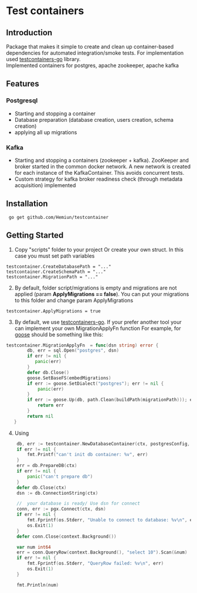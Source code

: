 # Test containers
## Introduction
Package that makes it simple to create and clean up container-based dependencies for automated integration/smoke tests.
For implementation used  [testcontainers-go](https://github.com/testcontainers/testcontainers-go) library.  
Implemented containers for postgres, apache zookeeper, apache kafka
## Features 
### Postgresql
- Starting and stopping a container
- Database preparation (database creation, users creation, schema creation)
- applying all up migrations

### Kafka
- Starting and stopping a containers (zookeeper + kafka). ZooKeeper and broker started in the common docker network. A new network is created for each instance of the KafkaContainer. This avoids concurrent tests.
- Custom strategy for kafka broker readiness check (through metadata acquisition) implemented

## Installation
```
 go get github.com/Hemiun/testcontainer
```
## Getting Started
 1. Copy "scripts" folder to your project
Or create your own struct. In this case you must set path variables
```
testcontainer.CreateDatabasePath = "..."
testcontainer.CreateSchemaPath = "..."
testcontainer.MigrationPath = "..."
```

2. By default, folder script/migrations is empty and migrations are not applied (param **ApplyMigrations == false**).
You can put your migrations to this folder and change param ApplyMigrations
```
testcontainer.ApplyMigrations = true
```
3. By default, we use [testcontainers-go](https://github.com/testcontainers/testcontainers-go). If your prefer another tool your can implement your own MigrationApplyFn function
For example,  for [goose](https://github.com/pressly/goose) should be something like this:  

```go
testcontainer.MigrationApplyFn  = func(dsn string) error {
        db, err = sql.Open("postgres", dsn)
        if err != nil {
           panic(err)
        }
        defer db.Close()
        goose.SetBaseFS(embedMigrations)
        if err := goose.SetDialect("postgres"); err != nil {
            panic(err)
        }
        if err := goose.Up(db, path.Clean(buildPath(migrationPath))); err != nil {
            return err
        }
		return nil
   }
```
4. Using
```go
    db, err := testcontainer.NewDatabaseContainer(ctx, postgresConfig, nil)
	if err != nil {
		fmt.Printf("can't init db container: %v", err)
	}
	err = db.PrepareDB(ctx)
	if err != nil {
		panic("can't prepare db")
	}
	defer db.Close(ctx)
	dsn := db.ConnectionString(ctx)

	//  your database is ready/ Use dsn for connect
	conn, err := pgx.Connect(ctx, dsn)
	if err != nil {
		fmt.Fprintf(os.Stderr, "Unable to connect to database: %v\n", err)
		os.Exit(1)
	}
	defer conn.Close(context.Background())

	var num int64
	err = conn.QueryRow(context.Background(), "select 10").Scan(&num)
	if err != nil {
		fmt.Fprintf(os.Stderr, "QueryRow failed: %v\n", err)
		os.Exit(1)
	}

	fmt.Println(num)
```